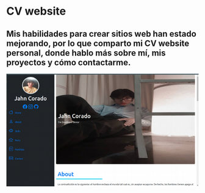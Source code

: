 # CV website
## Mis habilidades para crear sitios web han estado mejorando, por lo que comparto mi CV website personal, donde hablo más sobre mí, mis proyectos y cómo contactarme.

![Captura de pantalla de mi cv websit](./img/captura-cv-website.png)